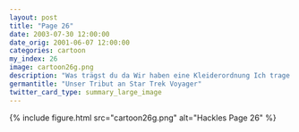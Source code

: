 ```yaml
---
layout: post
title: "Page 26"
date: 2003-07-30 12:00:00
date_orig: 2001-06-07 12:00:00
categories: cartoon
my_index: 26
image: cartoon26g.png
description: "Was trägst du da Wir haben eine Kleiderordnung Ich trage dieses Abzeichen zu Ehren der U.S.S. Voyager die endlich nach sieben zermürbenden Jahren zuhause angekommen ist Das ist was anderes Ich bin glücklich dass du den tapferen Männern & Frauen die unser Land verteidigen Respekt zollst Ich glaube er braucht nicht zu wissen dass es nur eine TV-Show ist marcus katarina"
germantitle: "Unser Tribut an Star Trek Voyager"
twitter_card_type: summary_large_image
---
```


{% include figure.html src="cartoon26g.png" alt="Hackles Page 26"  %}
